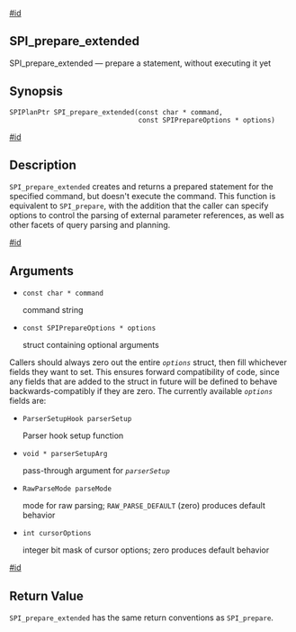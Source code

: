 [#id](#SPI-SPI-PREPARE-EXTENDED)

## SPI_prepare_extended

SPI_prepare_extended — prepare a statement, without executing it yet

## Synopsis

```
SPIPlanPtr SPI_prepare_extended(const char * command,
                                const SPIPrepareOptions * options)
```

[#id](#id-1.8.12.8.10.5)

## Description

`SPI_prepare_extended` creates and returns a prepared statement for the specified command, but doesn't execute the command. This function is equivalent to `SPI_prepare`, with the addition that the caller can specify options to control the parsing of external parameter references, as well as other facets of query parsing and planning.

[#id](#id-1.8.12.8.10.6)

## Arguments

- `const char * command`

  command string

- `const SPIPrepareOptions * options`

  struct containing optional arguments

Callers should always zero out the entire _`options`_ struct, then fill whichever fields they want to set. This ensures forward compatibility of code, since any fields that are added to the struct in future will be defined to behave backwards-compatibly if they are zero. The currently available _`options`_ fields are:

- `ParserSetupHook parserSetup`

  Parser hook setup function

- `void * parserSetupArg`

  pass-through argument for _`parserSetup`_

- `RawParseMode parseMode`

  mode for raw parsing; `RAW_PARSE_DEFAULT` (zero) produces default behavior

- `int cursorOptions`

  integer bit mask of cursor options; zero produces default behavior

[#id](#id-1.8.12.8.10.7)

## Return Value

`SPI_prepare_extended` has the same return conventions as `SPI_prepare`.
